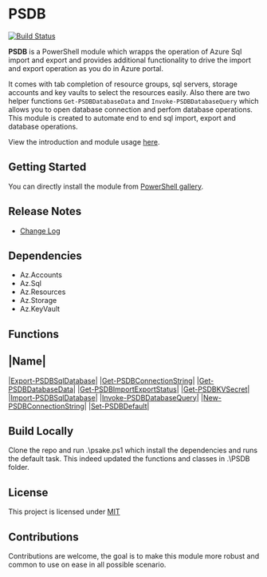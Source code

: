 # PSDB

[![Build Status](https://dev.azure.com/solteccode/PSDB/_apis/build/status/PSDB-CI-Github?branchName=master)](https://dev.azure.com/solteccode/PSDB/_build/latest?definitionId=30&branchName=master)

**PSDB** is a PowerShell module which wrapps the operation of Azure Sql import and export and provides additional functionality to drive the import and export operation as you do in Azure portal.

It comes with tab completion of resource groups, sql servers, storage accounts and key vaults to select the resources easily. Also there are two helper functions `Get-PSDBDatabaseData` and `Invoke-PSDBDatabaseQuery` which allows you to open database connection and perfom database operations. This module is created to automate end to end sql import, export and database operations.

View the introduction and module usage [here](https://hkarthik7.github.io/powershell/2020/08/02/PSDB.html).

## Getting Started

You can directly install the module from [PowerShell gallery](https://www.powershellgallery.com/packages/PSDB/0.1.14).

## Release Notes

- [Change Log](CHANGELOG.md)

## Dependencies

- Az.Accounts
- Az.Sql
- Az.Resources
- Az.Storage
- Az.KeyVault

## Functions

|Name|
---
|[Export-PSDBSqlDatabase](https://github.com/hkarthik7/PSDB/blob/master/docs/Export-PSDBSqlDatabase.md)|
|[Get-PSDBConnectionString](https://github.com/hkarthik7/PSDB/blob/master/docs/Get-PSDBConnectionString.md)|
|[Get-PSDBDatabaseData](https://github.com/hkarthik7/PSDB/blob/master/docs/Get-PSDBDatabaseData.md)|
|[Get-PSDBImportExportStatus](https://github.com/hkarthik7/PSDB/blob/master/docs/Get-PSDBImportExportStatus.md)|
|[Get-PSDBKVSecret](https://github.com/hkarthik7/PSDB/blob/master/docs/Get-PSDBKVSecret.md)|
|[Import-PSDBSqlDatabase](https://github.com/hkarthik7/PSDB/blob/master/docs/Import-PSDBSqlDatabase.md)|
|[Invoke-PSDBDatabaseQuery](https://github.com/hkarthik7/PSDB/blob/master/docs/Invoke-PSDBDatabaseQuery.md)|
|[New-PSDBConnectionString](https://github.com/hkarthik7/PSDB/blob/master/docs/New-PSDBConnectionString.md)|
|[Set-PSDBDefault](https://github.com/hkarthik7/PSDB/blob/master/docs/Set-PSDBDefault.md)|

## Build Locally

Clone the repo and run .\psake.ps1 which install the dependencies and runs the default task. This indeed updated the
functions and classes in .\PSDB folder.

## License

This project is licensed under [MIT](LICENSE)

## Contributions

Contributions are welcome, the goal is to make this module more robust and common to use on ease in all possible scenario.